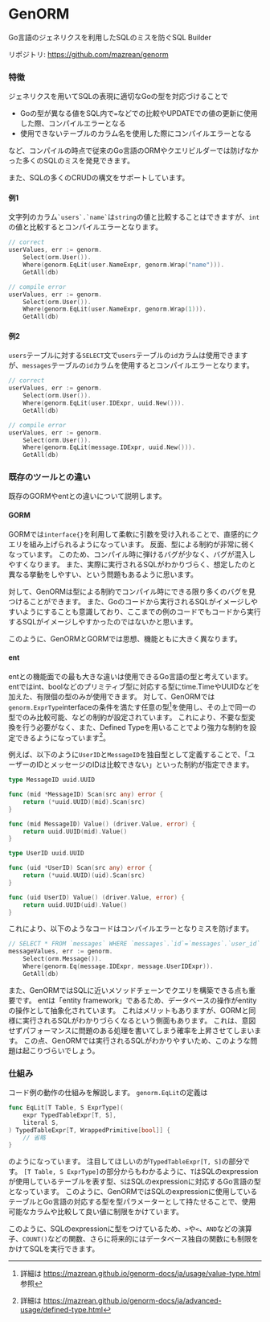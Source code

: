 # GenORM

Go言語のジェネリクスを利用したSQLのミスを防ぐSQL Builder

リポジトリ: https://github.com/mazrean/genorm

### 特徴

ジェネリクスを用いてSQLの表現に適切なGoの型を対応づけることで

* Goの型が異なる値をSQL内で`=`などでの比較やUPDATEでの値の更新に使用した際、コンパイルエラーとなる
* 使用できないテーブルのカラム名を使用した際にコンパイルエラーとなる

など、コンパイルの時点で従来のGo言語のORMやクエリビルダーでは防げなかった多くのSQLのミスを発見できます。

また、SQLの多くのCRUDの構文をサポートしています。

#### 例1

文字列のカラム`` `users`.`name` ``は`string`の値と比較することはできますが、`int`の値と比較するとコンパイルエラーとなります。

```go
// correct
userValues, err := genorm.
	Select(orm.User()).
	Where(genorm.EqLit(user.NameExpr, genorm.Wrap("name"))).
	GetAll(db)

// compile error
userValues, err := genorm.
	Select(orm.User()).
	Where(genorm.EqLit(user.NameExpr, genorm.Wrap(1))).
	GetAll(db)
```

#### 例2

`users`テーブルに対する`SELECT`文で`users`テーブルの`id`カラムは使用できますが、`messages`テーブルの`id`カラムを使用するとコンパイルエラーとなります。

```go
// correct
userValues, err := genorm.
	Select(orm.User()).
	Where(genorm.EqLit(user.IDExpr, uuid.New())).
	GetAll(db)

// compile error
userValues, err := genorm.
	Select(orm.User()).
	Where(genorm.EqLit(message.IDExpr, uuid.New())).
	GetAll(db)
```

### 既存のツールとの違い
既存のGORMやentとの違いについて説明します。

#### GORM
GORMでは`interface{}`を利用して柔軟に引数を受け入れることで、直感的にクエリを組み上げられるようになっています。
反面、型による制約が非常に弱くなっています。
このため、コンパイル時に弾けるバグが少なく、バグが混入しやすくなります。
また、実際に実行されるSQLがわかりづらく、想定したのと異なる挙動をしやすい、という問題もあるように思います。

対して、GenORMは型による制約でコンパイル時にできる限り多くのバグを見つけることができます。
また、Goのコードから実行されるSQLがイメージしやすいようにすることも意識しており、ここまでの例のコードでもコードから実行するSQLがイメージしやすかったのではないかと思います。

このように、GenORMとGORMでは思想、機能ともに大きく異なります。

#### ent
entとの機能面での最も大きな違いは使用できるGo言語の型と考えています。
entではint、boolなどのプリミティブ型に対応する型にtime.TimeやUUIDなどを加えた、有限個の型のみが使用できます。
対して、GenORMでは`genorm.ExprType`interfaceの条件を満たす任意の型[^2]を使用し、その上で同一の型でのみ比較可能、などの制約が設定されています。
これにより、不要な型変換を行う必要がなく、また、Defined Typeを用いることでより強力な制約を設定できるようになっています[^3]。

例えば、以下のように`UserID`と`MessageID`を独自型として定義することで、「ユーザーのIDとメッセージのIDは比較できない」といった制約が指定できます。
```go
type MessageID uuid.UUID

func (mid *MessageID) Scan(src any) error {
	return (*uuid.UUID)(mid).Scan(src)
}

func (mid MessageID) Value() (driver.Value, error) {
	return uuid.UUID(mid).Value()
}

type UserID uuid.UUID

func (uid *UserID) Scan(src any) error {
	return (*uuid.UUID)(uid).Scan(src)
}

func (uid UserID) Value() (driver.Value, error) {
	return uuid.UUID(uid).Value()
}
```

これにより、以下のようなコードはコンパイルエラーとなりミスを防げます。
```go
// SELECT * FROM `messages` WHERE `messages`.`id`=`messages`.`user_id`
messageValues, err := genorm.
    Select(orm.Message()).
    Where(genorm.Eq(message.IDExpr, message.UserIDExpr)).
    GetAll(db)
```

また、GenORMではSQLに近いメソッドチェーンでクエリを構築できる点も重要です。
entは「entity framework」であるため、データベースの操作がentityの操作として抽象化されています。
これはメリットもありますが、GORMと同様に実行されるSQLがわかりづらくなるという側面もあります。
これは、意図せずパフォーマンスに問題のある処理を書いてしまう確率を上昇させてしまいます。
この点、GenORMでは実行されるSQLがわかりやすいため、このような問題は起こりづらいでしょう。

[^2]: 詳細は https://mazrean.github.io/genorm-docs/ja/usage/value-type.html 参照
[^3]: 詳細は https://mazrean.github.io/genorm-docs/ja/advanced-usage/defined-type.html

### 仕組み
コード例の動作の仕組みを解説します。
`genorm.EqLit`の定義は
```go
func EqLit[T Table, S ExprType](
	expr TypedTableExpr[T, S],
	literal S,
) TypedTableExpr[T, WrappedPrimitive[bool]] {
	// 省略
}
```
のようになっています。
注目してほしいのが`TypedTableExpr[T, S]`の部分です。
`[T Table, S ExprType]`の部分からもわかるように、`T`はSQLのexpressionが使用しているテーブルを表す型、`S`はSQLのexpressionに対応するGo言語の型となっています。
このように、GenORMではSQLのexpressionに使用しているテーブルとGo言語の対応する型を型パラメーターとして持たせることで、使用可能なカラムや比較して良い値に制限をかけています。

このように、SQLのexpressionに型をつけているため、`>`や`<`、`AND`などの演算子、`COUNT()`などの関数、さらに将来的にはデータベース独自の関数にも制限をかけてSQLを実行できます。
